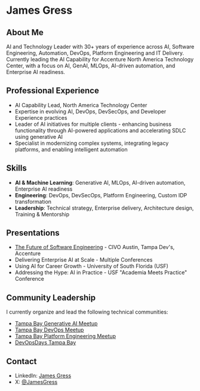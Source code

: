 # James Gress

## About Me
AI and Technology Leader with 30+ years of experience across AI, Software Engineering, Automation, DevOps, Platform Engineering and IT Delivery. Currently leading the AI Capability for Accenture North America Technology Center, with a focus on AI, GenAI, MLOps, AI-driven automation, and Enterprise AI readiness.

## Professional Experience
- AI Capability Lead, North America Technology Center
- Expertise in evolving AI, DevOps, DevSecOps, and Developer Experience practices
- Leader of AI initiatives for multiple clients - enhancing business functionality through AI-powered applications and accelerating SDLC using generative AI
- Specialist in modernizing complex systems, integrating legacy platforms, and enabling intelligent automation

## Skills
- **AI & Machine Learning**: Generative AI, MLOps, AI-driven automation, Enterprise AI readiness
- **Engineering**: DevOps, DevSecOps, Platform Engineering, Custom IDP transformation
- **Leadership**: Technical strategy, Enterprise delivery, Architecture design, Training & Mentorship

## Presentations
- [The Future of Software Engineering](https://jmgress.github.io/futureofswe/) - CIVO Austin, Tampa Dev's, Accenture
- Delivering Enterprise AI at Scale - Multiple Conferences
- Using AI for Career Growth - University of South Florida (USF)
- Addressing the Hype: AI in Practice - USF "Academia Meets Practice" Conference

## Community Leadership
I currently organize and lead the following technical communities:
- [Tampa Bay Generative AI Meetup](https://www.meetup.com/tampa-bay-generative-ai-meetup/)
- [Tampa Bay DevOps Meetup](https://www.meetup.com/tampa-devops-meetup)
- [Tampa Bay Platform Engineering Meetup](https://www.meetup.com/tampabayplatformengineering/)
- [DevOpsDays Tampa Bay](https://devopsdays.org/events/2024-tampa/welcome/)

## Contact
- LinkedIn: [James Gress](https://www.linkedin.com/in/jamesgress/)
- X: [@JamesGress](https://x.com/jmgress)
